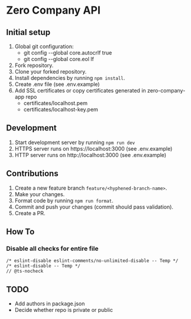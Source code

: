 # Zero Company API

## Initial setup

1. Global git configuration:
   - git config --global core.autocrlf true
   - git config --global core.eol lf
2. Fork repository.
3. Clone your forked repository.
4. Install dependencies by running `npm install`.
5. Create .env file (see .env.example)
6. Add SSL certificates or copy certificates generated in zero-company-app repo
   - certificates/localhost.pem
   - certificates/localhost-key.pem

## Development

1. Start development server by running `npm run dev`
2. HTTPS server runs on https://localhost:3000 (see .env.example)
3. HTTP server runs on http://localhost:3000 (see .env.example)

## Contributions

1. Create a new feature branch `feature/<hyphened-branch-name>`.
2. Make your changes.
3. Format code by running `npm run format`.
4. Commit and push your changes (commit should pass validation).
5. Create a PR.

## How To

### Disable all checks for entire file

```
/* eslint-disable eslint-comments/no-unlimited-disable -- Temp */
/* eslint-disable -- Temp */
// @ts-nocheck
```

## TODO

- Add authors in package.json
- Decide whether repo is private or public

